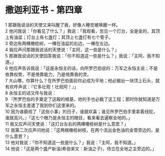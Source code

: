 # 撒迦利亚书 - 第四章
  
 1 那跟我说话的天使又来叫醒了我，好像人睡觉被唤醒一样。  
 2 他问我说：「你看见了什么？」我说：「我观看，忽见一个灯台，全是金的，其顶上有油盆；灯台上有七盏灯；其顶上七盏灯有七个管子。  
 3 旁边有两棵橄榄树，一棵在油盆的右边，一棵在左边。  
 4 我应声问那跟我说话的天使说：「主阿，这一些是什么？」  
 5 那跟我说话的天使回答我说：「你不知道这一些是什么？」我说：「主阿，我不知道。」  
 6 他应声告诉我说：「这是永恒主的话，向所罗巴伯说的：万军之永恒主说；不是依靠权势，不是倚靠能力，乃是倚靠我的灵。  
 7 大山哪，你算什么？在所罗巴伯面前你必成为平地；他必搬出一块顶上石头，就有欢呼声说：『它多壮观！壮观阿！』」  
 8 永恒主的话又传与我说：  
 9 『所罗巴伯的手奠定了这殿的根基，他的手也必截了这工程；那时你就知道是万军之永恒主差遣了我到你们这里来的。  
 10 因为谁藐视了「这些小事」的日子，谁就欢喜；谁见所罗巴伯手里拿着线铊，谁就高兴。』「这七个眼乃是永恒主的眼目，看来看去遍察全地的。」  
 11 我又应声问天使说：「这灯台左右的两棵橄榄树是什么意思？」  
 12 我第二次应声问他说：「这两根橄榄树枝，在两个流出金色油的金管旁边的，是什么意思？」  
 13 他对我说：「你不知道这一些是什么？」我说：「主阿，我不知道。」  
 14 他说：「这是两个盛产新油(希伯来文：新油之子)，侍立在全地之主旁边的。」